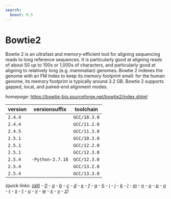 ```yaml
---
search:
  boost: 0.5
---
```

# Bowtie2

Bowtie 2 is an ultrafast and memory-efficient tool for aligning sequencing reads  to long reference sequences. It is particularly good at aligning reads of about 50 up to 100s or 1,000s  of characters, and particularly good at aligning to relatively long (e.g. mammalian) genomes.  Bowtie 2 indexes the genome with an FM Index to keep its memory footprint small: for the human genome,  its memory footprint is typically around 3.2 GB. Bowtie 2 supports gapped, local, and paired-end alignment modes.

*homepage*: <https://bowtie-bio.sourceforge.net/bowtie2/index.shtml>

version | versionsuffix | toolchain
--------|---------------|----------
``2.4.4`` |  | ``GCC/10.3.0``
``2.4.4`` |  | ``GCC/11.2.0``
``2.4.5`` |  | ``GCC/11.3.0``
``2.5.1`` |  | ``GCC/10.3.0``
``2.5.1`` |  | ``GCC/12.2.0``
``2.5.1`` |  | ``GCC/12.3.0``
``2.5.4`` | ``-Python-2.7.18`` | ``GCC/12.3.0``
``2.5.4`` |  | ``GCC/13.2.0``
``2.5.4`` |  | ``GCC/13.3.0``


*(quick links: [(all)](../index.md) - [0](../0/index.md) - [a](../a/index.md) - [b](../b/index.md) - [c](../c/index.md) - [d](../d/index.md) - [e](../e/index.md) - [f](../f/index.md) - [g](../g/index.md) - [h](../h/index.md) - [i](../i/index.md) - [j](../j/index.md) - [k](../k/index.md) - [l](../l/index.md) - [m](../m/index.md) - [n](../n/index.md) - [o](../o/index.md) - [p](../p/index.md) - [q](../q/index.md) - [r](../r/index.md) - [s](../s/index.md) - [t](../t/index.md) - [u](../u/index.md) - [v](../v/index.md) - [w](../w/index.md) - [x](../x/index.md) - [y](../y/index.md) - [z](../z/index.md))*

